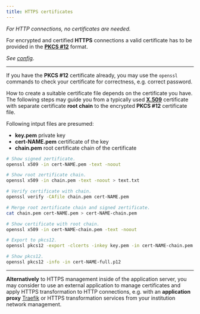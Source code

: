 ```yaml
---
title: HTTPS certificates
---
```


*For HTTP connections, no certificates are needed.*

For encrypted and certified **HTTPS** connections a valid certificate has to be provided in the [**PKCS #12**](https://en.wikipedia.org/wiki/PKCS_12) format.

*See [config](config.md)*.

***

If you have the **PKCS #12** certificate already, you may use the `openssl` commands to check your certificate for correctness, e.g. correct password.

How to create a suitable certificate file depends on the certificate you have. The following steps may guide you from a typically used [**X.509**](https://en.wikipedia.org/wiki/X.509) certificate with separate certificate **root chain** to the encrypted **PKCS #12** certificate file.


Following intput files are presumed:
- **key.pem** private key
- **cert-NAME.pem** certificate of the key
- **chain.pem** root certificate chain of the certificate


```bash
# Show signed zertificate.
openssl x509 -in cert-NAME.pem -text -noout

# Show root zertificate chain.
openssl x509 -in chain.pem -text -noout > text.txt

# Verify certificate with chain.
openssl verify -CAfile chain.pem cert-NAME.pem

# Merge root zertificate chain and signed zertificate.
cat chain.pem cert-NAME.pem > cert-NAME-chain.pem

# Show certificate with root chain.
openssl x509 -in cert-NAME-chain.pem -text -noout

# Export to pkcs12.
openssl pkcs12 -export -clcerts -inkey key.pem -in cert-NAME-chain.pem -out cert-NAME-full.p12 -name "Name"

# Show pkcs12.
openssl pkcs12 -info -in cert-NAME-full.p12
```

***

**Alternatively** to HTTPS management inside of the application server, you may consider to use an external application to manage certificates and apply HTTPS transformation to HTTP connections, e.g. with an **application proxy** [Traefik](https://doc.traefik.io/traefik/) or HTTPS transformation services from your institution network management.